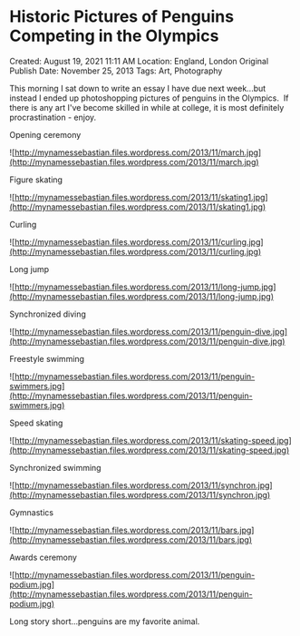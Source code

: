 # Historic Pictures of Penguins Competing in the Olympics

Created: August 19, 2021 11:11 AM
Location: England, London
Original Publish Date: November 25, 2013
Tags: Art, Photography

This morning I sat down to write an essay I have due next week...but instead I ended up photoshopping pictures of penguins in the Olympics.  If there is any art I've become skilled in while at college, it is most definitely procrastination - enjoy.

Opening ceremony

![http://mynamessebastian.files.wordpress.com/2013/11/march.jpg](http://mynamessebastian.files.wordpress.com/2013/11/march.jpg)

Figure skating

![http://mynamessebastian.files.wordpress.com/2013/11/skating1.jpg](http://mynamessebastian.files.wordpress.com/2013/11/skating1.jpg)

Curling

![http://mynamessebastian.files.wordpress.com/2013/11/curling.jpg](http://mynamessebastian.files.wordpress.com/2013/11/curling.jpg)

Long jump

![http://mynamessebastian.files.wordpress.com/2013/11/long-jump.jpg](http://mynamessebastian.files.wordpress.com/2013/11/long-jump.jpg)

Synchronized diving

![http://mynamessebastian.files.wordpress.com/2013/11/penguin-dive.jpg](http://mynamessebastian.files.wordpress.com/2013/11/penguin-dive.jpg)

Freestyle swimming

![http://mynamessebastian.files.wordpress.com/2013/11/penguin-swimmers.jpg](http://mynamessebastian.files.wordpress.com/2013/11/penguin-swimmers.jpg)

Speed skating

![http://mynamessebastian.files.wordpress.com/2013/11/skating-speed.jpg](http://mynamessebastian.files.wordpress.com/2013/11/skating-speed.jpg)

Synchronized swimming

![http://mynamessebastian.files.wordpress.com/2013/11/synchron.jpg](http://mynamessebastian.files.wordpress.com/2013/11/synchron.jpg)

Gymnastics

![http://mynamessebastian.files.wordpress.com/2013/11/bars.jpg](http://mynamessebastian.files.wordpress.com/2013/11/bars.jpg)

Awards ceremony

![http://mynamessebastian.files.wordpress.com/2013/11/penguin-podium.jpg](http://mynamessebastian.files.wordpress.com/2013/11/penguin-podium.jpg)

Long story short...penguins are my favorite animal.